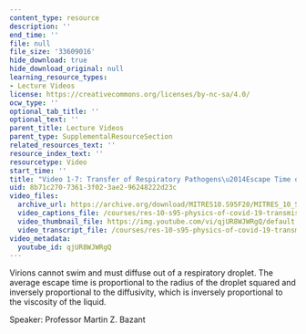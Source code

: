 ```yaml
---
content_type: resource
description: ''
end_time: ''
file: null
file_size: '33609016'
hide_download: true
hide_download_original: null
learning_resource_types:
- Lecture Videos
license: https://creativecommons.org/licenses/by-nc-sa/4.0/
ocw_type: ''
optional_tab_title: ''
optional_text: ''
parent_title: Lecture Videos
parent_type: SupplementalResourceSection
related_resources_text: ''
resource_index_text: ''
resourcetype: Video
start_time: ''
title: "Video 1-7: Transfer of Respiratory Pathogens\u2014Escape Time of Virions"
uid: 8b71c270-7361-3f02-3ae2-96248222d23c
video_files:
  archive_url: https://archive.org/download/MITRES10.S95F20/MITRES_10_S95F20_0107_300k.mp4
  video_captions_file: /courses/res-10-s95-physics-of-covid-19-transmission-fall-2020/d806d7e93736587b997717dd0d850807_qjUR8WJWRgQ.vtt
  video_thumbnail_file: https://img.youtube.com/vi/qjUR8WJWRgQ/default.jpg
  video_transcript_file: /courses/res-10-s95-physics-of-covid-19-transmission-fall-2020/90c8f69590858664f0a60abb4dcd4a2c_qjUR8WJWRgQ.pdf
video_metadata:
  youtube_id: qjUR8WJWRgQ
---
```


Virions cannot swim and must diffuse out of a respiratory droplet. The average escape time is proportional to the radius of the droplet squared and inversely proportional to the diffusivity, which is inversely proportional to the viscosity of the liquid.

Speaker: Professor Martin Z. Bazant

